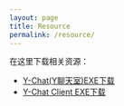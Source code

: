 ```yaml
---
layout: page
title: Resource
permalink: /resource/
---
```

在这里下载相关资源：

- [Y-Chat(Y聊天室)EXE下载](/assets/download/Y-Chat.zip)
- [Y-Chat Client EXE下载](/assets/download/Y聊天室客户端.exe)
